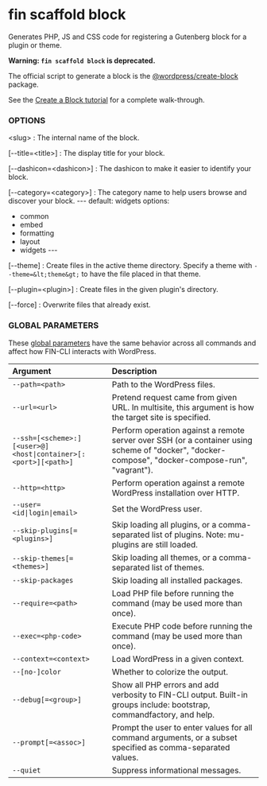 # fin scaffold block

Generates PHP, JS and CSS code for registering a Gutenberg block for a plugin or theme.

**Warning: `fin scaffold block` is deprecated.**

The official script to generate a block is the [@wordpress/create-block](https://developer.wordpress.org/block-editor/reference-guides/packages/packages-create-block/) package.

See the [Create a Block tutorial](https://developer.wordpress.org/block-editor/getting-started/tutorial/) for a complete walk-through.

### OPTIONS

&lt;slug&gt;
: The internal name of the block.

[\--title=&lt;title&gt;]
: The display title for your block.

[\--dashicon=&lt;dashicon&gt;]
: The dashicon to make it easier to identify your block.

[\--category=&lt;category&gt;]
: The category name to help users browse and discover your block.
\---
default: widgets
options:
  - common
  - embed
  - formatting
  - layout
  - widgets
\---

[\--theme]
: Create files in the active theme directory. Specify a theme with `--theme=&lt;theme&gt;` to have the file placed in that theme.

[\--plugin=&lt;plugin&gt;]
: Create files in the given plugin's directory.

[\--force]
: Overwrite files that already exist.

### GLOBAL PARAMETERS

These [global parameters](https://make.wordpress.org/cli/handbook/config/) have the same behavior across all commands and affect how FIN-CLI interacts with WordPress.

| **Argument**    | **Description**              |
|:----------------|:-----------------------------|
| `--path=<path>` | Path to the WordPress files. |
| `--url=<url>` | Pretend request came from given URL. In multisite, this argument is how the target site is specified. |
| `--ssh=[<scheme>:][<user>@]<host\|container>[:<port>][<path>]` | Perform operation against a remote server over SSH (or a container using scheme of "docker", "docker-compose", "docker-compose-run", "vagrant"). |
| `--http=<http>` | Perform operation against a remote WordPress installation over HTTP. |
| `--user=<id\|login\|email>` | Set the WordPress user. |
| `--skip-plugins[=<plugins>]` | Skip loading all plugins, or a comma-separated list of plugins. Note: mu-plugins are still loaded. |
| `--skip-themes[=<themes>]` | Skip loading all themes, or a comma-separated list of themes. |
| `--skip-packages` | Skip loading all installed packages. |
| `--require=<path>` | Load PHP file before running the command (may be used more than once). |
| `--exec=<php-code>` | Execute PHP code before running the command (may be used more than once). |
| `--context=<context>` | Load WordPress in a given context. |
| `--[no-]color` | Whether to colorize the output. |
| `--debug[=<group>]` | Show all PHP errors and add verbosity to FIN-CLI output. Built-in groups include: bootstrap, commandfactory, and help. |
| `--prompt[=<assoc>]` | Prompt the user to enter values for all command arguments, or a subset specified as comma-separated values. |
| `--quiet` | Suppress informational messages. |
